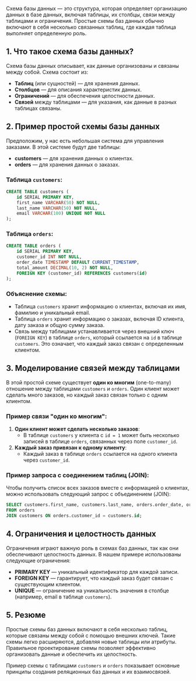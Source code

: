 Схема базы данных — это структура, которая определяет организацию данных в базе данных, включая таблицы, их столбцы, связи между таблицами и ограничения. Простые схемы баз данных обычно включают в себя несколько связанных таблиц, где каждая таблица выполняет определенную роль.

## 1. Что такое схема базы данных?

Схема базы данных описывает, как данные организованы и связаны между собой. Схема состоит из:
- **Таблиц** (или сущностей) — для хранения данных.
- **Столбцов** — для описания характеристик данных.
- **Ограничений** — для обеспечения целостности данных.
- **Связей** между таблицами — для указания, как данные в разных таблицах связаны.

## 2. Пример простой схемы базы данных

Предположим, у нас есть небольшая система для управления заказами. В этой системе будут две таблицы:
- **customers** — для хранения данных о клиентах.
- **orders** — для хранения данных о заказах.

### Таблица `customers`:
```sql
CREATE TABLE customers (
    id SERIAL PRIMARY KEY,
    first_name VARCHAR(50) NOT NULL,
    last_name VARCHAR(50) NOT NULL,
    email VARCHAR(100) UNIQUE NOT NULL
);
```

### Таблица `orders`:
```sql
CREATE TABLE orders (
    id SERIAL PRIMARY KEY,
    customer_id INT NOT NULL,
    order_date TIMESTAMP DEFAULT CURRENT_TIMESTAMP,
    total_amount DECIMAL(10, 2) NOT NULL,
    FOREIGN KEY (customer_id) REFERENCES customers(id)
);
```

### Объяснение схемы:
- Таблица `customers` хранит информацию о клиентах, включая их имя, фамилию и уникальный email.
- Таблица `orders` хранит информацию о заказах, включая ID клиента, дату заказа и общую сумму заказа.
- Связь между таблицами устанавливается через внешний ключ (`FOREIGN KEY`) в таблице `orders`, который ссылается на `id` в таблице `customers`. Это означает, что каждый заказ связан с определенным клиентом.

## 3. Моделирование связей между таблицами

В этой простой схеме существует **один ко многим** (one-to-many) отношение между таблицами `customers` и `orders`. Один клиент может сделать много заказов, но каждый заказ связан только с одним клиентом.

### Пример связи "один ко многим":
1. **Один клиент может сделать несколько заказов**:
   - В таблице `customers` у клиента с `id = 1` может быть несколько записей в таблице `orders`, связанных через поле `customer_id`.
2. **Каждый заказ привязан к одному клиенту**:
   - Каждый заказ в таблице `orders` ссылается на одного клиента через `customer_id`.

### Пример запроса с соединением таблиц (JOIN):
Чтобы получить список всех заказов вместе с информацией о клиентах, можно использовать следующий запрос с объединением (JOIN):
```sql
SELECT customers.first_name, customers.last_name, orders.order_date, orders.total_amount
FROM orders
JOIN customers ON orders.customer_id = customers.id;
```

## 4. Ограничения и целостность данных

Ограничения играют важную роль в схемах баз данных, так как они обеспечивают целостность данных. В нашем примере использованы следующие ограничения:
- **PRIMARY KEY** — уникальный идентификатор для каждой записи.
- **FOREIGN KEY** — гарантирует, что каждый заказ будет связан с существующим клиентом.
- **UNIQUE** — ограничение на уникальность значения в столбце (например, email в таблице `customers`).

## 5. Резюме

Простые схемы баз данных включают в себя несколько таблиц, которые связаны между собой с помощью внешних ключей. Такие схемы легко расширяются, добавляя новые таблицы или атрибуты. Правильное проектирование схемы позволяет эффективно организовать данные и обеспечить их целостность.

Пример схемы с таблицами `customers` и `orders` показывает основные принципы создания реляционных баз данных и их взаимосвязей.
